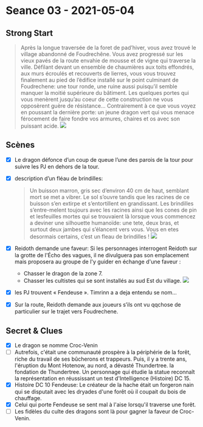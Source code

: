 # Seance 03 - 2021-05-04

## Strong Start

> Après la longue traversée de la foret de pad’hiver, vous avez trouvé le village abandonné de Foudrechêne. Vous avez progressé sur les vieux pavés de la route envahie de mousse et de vigne qui traverse la ville. Défilant devant un ensemble de chaumières aux toits effondrés, aux murs écroulés et recouverts de lierres, vous vous trouvez finalement au pied de l’édifice installé sur le point culminant de Foudrechene: une tour ronde, une ruine aussi puisqu’il semble manquer la moitié supérieure du bâtiment. Les quelques portes qui vous menèrent jusqu’au coeur de cette construction ne vous opposèrent guère de résistance... Contrairement à ce que vous voyez en poussant la dernière porte: un jeune dragon vert qui vous menace férocement de faire fondre vos armures, chaires et os avec son puissant acide.
![](croc_venin.JPG)


## Scènes
- [x] Le dragon défonce d’un coup de queue l’une des parois de la tour pour suivre les PJ en dehors de la tour.
- [x] description d’un fléau de brindilles:
    > Un buisson marron, gris sec d’environ 40 cm de haut, semblant mort se met a vibrer. Le sol s’ouvre tandis que les racines de ce buisson s’en extirpe et s’entortillent en grandissant. 
    Les brindilles s’entre-melent toujours avec les racines ainsi que les cones de pin et lesfeuilles mortes qui se trouvaient là lorsque vous commencez a deviner une silhouette humanoïde: une tete, deux bras, et surtout deux jambes qui s’élancent vers vous. Vous en etes desormais certains, c’est un fleau de brindilles !
    ![](twig_blights.JPG)
- [x] Reidoth demande une faveur:
Si les personnages interrogent Reidoth sur la grotte de l'Écho des vagues, il ne divulguera pas son emplacement mais proposera au groupe de l'y guider en échange d'une faveur : 
    - Chasser le dragon de la zone 7. 
    - Chasser les cultistes qui se sont installés au sud Est du village.
    ![](reidoth.JPG)
- [x] les PJ trouvent « Fendeuse ». Timrinn a a deja entendu se nom...
- [x] Sur la route, Reidoth demande aux joueurs s’ils ont vu qqchose de particulier sur le trajet vers Foudrechene. 


## Secret & Clues

- [x] Le dragon se nomme Croc-Venin
- [ ] Autrefois, c'était une communauté prospère à la périphérie de la forêt, riche du travail de ses bûcherons et trappeurs. Puis, il y a trente ans, l'éruption du Mont Hotenow, au nord, a dévasté Thundertree.
la fondation de Thundertree. Un personnage qui étudie la statue reconnaît la représentation en réussissant un test d'Intelligence (Histoire) DC 15.
- [x] Histoire DC 10 Fendeuse: Le créateur de la hache était un forgeron nain qui se disputait avec les dryades d'une forêt où il coupait du bois de chauffage.
- [x] Celui qui porte Fendeuse se sent mal à l'aise lorsqu'il traverse une forêt.
- [ ] Les fidèles du culte des dragons sont là pour gagner la faveur de Croc-Venin.
